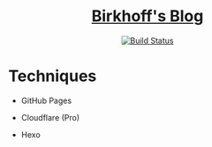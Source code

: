 # <div align="center"><a title="Go to my blog" href="https://blog.birkhoff.me">Birkhoff's Blog<a/></div>

<p align="center">
<a href="https://travis-ci.org/BirkhoffLee/blog.birkhoff.me"><img alt="Build Status" src="https://img.shields.io/travis/BirkhoffLee/blog.birkhoff.me.svg?style=flat-square"/></a>
</p>

# Techniques

* GitHub Pages

* Cloudflare (Pro)

* Hexo
